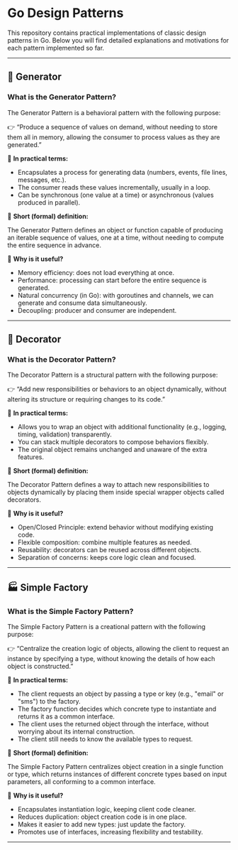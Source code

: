 # Go Design Patterns

This repository contains practical implementations of classic design patterns in Go. Below you will find detailed explanations and motivations for each pattern implemented so far.

---

## 🧩 Generator

### What is the Generator Pattern?

The Generator Pattern is a behavioral pattern with the following purpose:

👉 “Produce a sequence of values on demand, without needing to store them all in memory, allowing the consumer to process values as they are generated.”

🧠 **In practical terms:**

- Encapsulates a process for generating data (numbers, events, file lines, messages, etc.).
- The consumer reads these values incrementally, usually in a loop.
- Can be synchronous (one value at a time) or asynchronous (values produced in parallel).

📘 **Short (formal) definition:**

The Generator Pattern defines an object or function capable of producing an iterable sequence of values, one at a time, without needing to compute the entire sequence in advance.

💬 **Why is it useful?**

- Memory efficiency: does not load everything at once.
- Performance: processing can start before the entire sequence is generated.
- Natural concurrency (in Go): with goroutines and channels, we can generate and consume data simultaneously.
- Decoupling: producer and consumer are independent.

---

## 🎨 Decorator

### What is the Decorator Pattern?

The Decorator Pattern is a structural pattern with the following purpose:

👉 “Add new responsibilities or behaviors to an object dynamically, without altering its structure or requiring changes to its code.”

🧠 **In practical terms:**

- Allows you to wrap an object with additional functionality (e.g., logging, timing, validation) transparently.
- You can stack multiple decorators to compose behaviors flexibly.
- The original object remains unchanged and unaware of the extra features.

📘 **Short (formal) definition:**

The Decorator Pattern defines a way to attach new responsibilities to objects dynamically by placing them inside special wrapper objects called decorators.

💬 **Why is it useful?**

- Open/Closed Principle: extend behavior without modifying existing code.
- Flexible composition: combine multiple features as needed.
- Reusability: decorators can be reused across different objects.
- Separation of concerns: keeps core logic clean and focused.

---

## 🏭 Simple Factory

### What is the Simple Factory Pattern?

The Simple Factory Pattern is a creational pattern with the following purpose:

👉 “Centralize the creation logic of objects, allowing the client to request an instance by specifying a type, without knowing the details of how each object is constructed.”

🧠 **In practical terms:**

- The client requests an object by passing a type or key (e.g., "email" or "sms") to the factory.
- The factory function decides which concrete type to instantiate and returns it as a common interface.
- The client uses the returned object through the interface, without worrying about its internal construction.
- The client still needs to know the available types to request.

📘 **Short (formal) definition:**

The Simple Factory Pattern centralizes object creation in a single function or type, which returns instances of different concrete types based on input parameters, all conforming to a common interface.

💬 **Why is it useful?**

- Encapsulates instantiation logic, keeping client code cleaner.
- Reduces duplication: object creation code is in one place.
- Makes it easier to add new types: just update the factory.
- Promotes use of interfaces, increasing flexibility and testability.

---
